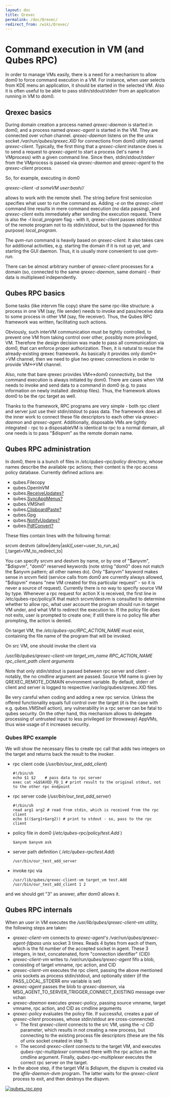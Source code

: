 ```yaml
---
layout: doc
title: Qrexec
permalink: /doc/Qrexec/
redirect_from: /wiki/Qrexec/
---
```


Command execution in VM (and Qubes RPC)
=======================================

In order to manage VMs easily, there is a need for a mechanism to allow dom0 to force command execution in a VM. For instance, when user selects from KDE menu an application, it should be started in the selected VM. Also it is often useful to be able to pass stdin/stdout/stderr from an application running in VM to dom0.

Qrexec basics
-------------

During domain creation a process named *qrexec-daemon* is started in dom0, and a process named *qrexec-agent* is started in the VM. They are connected over *vchan* channel. *qrexec-daemon* listens on the the unix socket */var/run/qubes/qrexec.XID* for connections from dom0 utility named *qrexec-client*. Typically, the first thing that a *qrexec-client* instance does is to send a request to *qrexec-agent* to start a process (let's name it VMprocess) with a given command line. Since then, stdin/stdout/stderr from the VMprocess is passed via *qrexec-daemon* and *qrexec-agent* to the *qrexec-client* process.

So, for example, executing in dom0

*qrexec-client -d someVM user:bash//*

allows to work with the remote shell. The string before first semicolon specifies what user to run the command as. Adding *-e* on the *qrexec-client* command line results in mere command execution (no data passing), and *qrexec-client* exits immediately after sending the execution request. There is also the *-l local\_program* flag - with it, *qrexec-client* passes stdin/stdout of the remote program not to its stdin/stdout, but to the (spawned for this purpose) *local\_program*.

The *qvm-run* command is heavily based on *qrexec-client*. It also takes care for additional activities, e.g. starting the domain if it is not up yet, and starting the GUI daemon. Thus, it is usually more convenient to use *qvm-run*.

There can be almost arbitrary number of *qrexec-client* processes for a domain (so, connected to the same *qrexec-daemon*, same domain) - their data is multiplexed independently.

Qubes RPC basics
----------------

Some tasks (like intervm file copy) share the same rpc-like structure: a process in one VM (say, file sender) needs to invoke and pass/receive data to some process in other VM (say, file receiver). Thus, the Qubes RPC framework was written, facilitating such actions.

Obviously, such interVM communication must be tightly controlled, to prevent one VM from taking control over other, possibly more privileged, VM. Therefore the design decision was made to pass all communication via dom0, that can enforce proper authorization. Then, it is natural to reuse the already-existing qrexec framework. As basically it provides only dom0\<-\>VM channel, then we need to glue two qrexec connections in order to provide VM\<-\>VM channel.

Also, note that bare qrexec provides VM\<-\>dom0 connectivity, but the command execution is always initiated by dom0. There are cases when VM needs to invoke and send data to a command in dom0 (e.g. to pass information on newly installed .desktop files). Thus, the framework allows dom0 to be the rpc target as well.

Thanks to the framework, RPC programs are very simple - both rpc client and server just use their stdin/stdout to pass data. The framework does all the inner work to connect these file descriptors to each other via *qrexec-daemon* and *qrexec-agent*. Additionally, disposable VMs are tightly integrated - rpc to a disposableVM is identical to rpc to a normal domain, all one needs is to pass "\$dispvm" as the remote domain name.

Qubes RPC administration
------------------------

In dom0, there is a bunch of files in */etc/qubes-rpc/policy* directory, whose names describe the available rpc actions; their content is the rpc access policy database. Currently defined actions are:

-   qubes.Filecopy
-   qubes.OpenInVM
-   qubes.[ReceiveUpdates?](/doc/ReceiveUpdates)
-   qubes.[SyncAppMenus?](/doc/SyncAppMenus)
-   qubes.VMShell
-   qubes.[ClipboardPaste?](/doc/ClipboardPaste)
-   qubes.Gpg
-   qubes.[NotifyUpdates?](/doc/NotifyUpdates)
-   qubes.[PdfConvert?](/doc/PdfConvert)

These files contain lines with the following format:

srcvm destvm (allow|deny|ask)[,user=user\_to\_run\_as][,target=VM\_to\_redirect\_to]

You can specify srcvm and destvm by name, or by one of "\$anyvm", "\$dispvm", "dom0" reserved keywords (note string "dom0" does not match the \$anyvm pattern; all other names do). Only "\$anyvm" keyword makes sense in srcvm field (service calls from dom0 are currently always allowed, "\$dispvm" means "new VM created for this particular request" - so it is never a source of request). Currently there is no way to specify source VM by type. Whenever a rpc request for action X is received, the first line in /etc/qubes-rpc/policy/X that match srcvm/destvm is consulted to determine whether to allow rpc, what user account the program should run in target VM under, and what VM to redirect the execution to. If the policy file does not exits, user is prompted to create one; if still there is no policy file after prompting, the action is denied.

On target VM, the */etc/qubes-rpc/RPC\_ACTION\_NAME* must exist, containing the file name of the program that will be invoked.

On src VM, one should invoke the client via

*/usr/lib/qubes/qrexec-client-vm target\_vm\_name RPC\_ACTION\_NAME rpc\_client\_path client arguments*

Note that only stdin/stdout is passed between rpc server and client - notably, the no cmdline argument are passed. Source VM name is given by QREXEC\_REMOTE\_DOMAIN environment variable. By default, stderr of client and server is logged to respective /var/log/qubes/qrexec.XID files.

Be very careful when coding and adding a new rpc service. Unless the offered functionality equals full control over the target (it is the case with e.g. qubes.VMShell action), any vulnerability in a rpc server can be fatal to qubes security. On the other hand, this mechanism allows to delegate processing of untrusted input to less privileged (or throwaway) AppVMs, thus wise usage of it increases security.

### Qubes RPC example

We will show the necessary files to create rpc call that adds two integers on the target and returns back the result to the invoker.

-   rpc client code (*/usr/bin/our\_test\_add\_client*)

    ```
    #!/bin/sh
    echo $1 $2    # pass data to rpc server
    exec cat >&$SAVED_FD_1 # print result to the original stdout, not to the other rpc endpoint
    ```

-   rpc server code (*/usr/bin/our\_test\_add\_server*)

    ```
    #!/bin/sh
    read arg1 arg2 # read from stdin, which is received from the rpc client
    echo $(($arg1+$arg2)) # print to stdout - so, pass to the rpc client
    ```

-   policy file in dom0 (*/etc/qubes-rpc/policy/test.Add* )

    ```
    $anyvm $anyvm ask
    ```

-   server path definition ( */etc/qubes-rpc/test.Add*)

    ```
    /usr/bin/our_test_add_server
    ```

-   invoke rpc via

    ```
    /usr/lib/qubes/qrexec-client-vm target_vm test.Add /usr/bin/our_test_add_client 1 2
    ```

and we should get "3" as answer, after dom0 allows it.

Qubes RPC internals
-------------------

When an user in VM executes the */usr/lib/qubes/qrexec-client-vm* utility, the following steps are taken:

-   *qrexec-client-vm* connects to *qrexec-agent's* */var/run/qubes/qrexec-agent-fdpass* unix socket 3 times. Reads 4 bytes from each of them, which is the fd number of the accepted socket in agent. These 3 integers, in text, concatenated, form "connection identifier" (CID)
-   *qrexec-client-vm* writes to */var/run/qubes/qrexec-agent* fifo a blob, consisting of target vmname, rpc action, and CID
-   *qrexec-client-vm* executes the rpc client, passing the above mentioned unix sockets as process stdin/stdout, and optionally stderr (if the PASS\_LOCAL\_STDERR env variable is set)
-   *qrexec-agent* passes the blob to *qrexec-daemon*, via MSG\_AGENT\_TO\_SERVER\_TRIGGER\_CONNECT\_EXISTING message over vchan
-   *qrexec-daemon* executes *qrexec-policy*, passing source vmname, target vmname, rpc action, and CID as cmdline arguments
-   *qrexec-policy* evaluates the policy file. If successful, creates a pair of *qrexec-client* processes, whose stdin/stdout are cross-connencted.
    -   The first *qrexec-client* connects to the src VM, using the *-c CID* parameter, which results in not creating a new process, but connecting to the existing process file descriptors (these are the fds of unix socket created in step 1).
    -   The second *qrexec-client* connects to the target VM, and executes *qubes-rpc-multiplexer* command there with the rpc action as the cmdline argument. Finally, *qubes-rpc-multiplexer* executes the correct rpc server on the target.
-   In the above step, if the target VM is *\$dispvm*, the dispvm is created via the *qfile-daemon-dvm* program. The latter waits for the *qrexec-client* process to exit, and then destroys the dispvm.

[![qubes\_rpc.png](/chrome/site/../../../site/qubes_rpc.png "qubes_rpc.png")](/chrome/site/../../../site/qubes_rpc.png)
